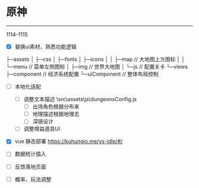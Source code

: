 # 原神

---
1114-1115

- [x] 替换ui素材，熟悉功能逻辑

├─assets
│  ├─css
│  ├─fonts
│  ├─icons
│  │  ├─map // 大地图上方图标
│  │  └─menu // 菜单左侧图标
│  ├─img // 世界大地图
│  └─js // 配置关卡
└─views
    ├─component // 经济系统配置
    └─uiComponent // 整体布局控制


- [ ] 本地化适配
    - [ ] 调整文本描述 \src\assets\js\dungeonsConfig.js
        - [ ] 出场角色根据分布来
        - [ ] 地理描述根据地理志
        - [ ] 深镜设计
    - [ ] 调整增益道具UI
    
- [x] vue 静态部署 https://kuhungio.me/ys-idle/#/

- [ ] 数据统计插入
- [ ] 反馈落地页面

- [ ] 概率、玩法调整